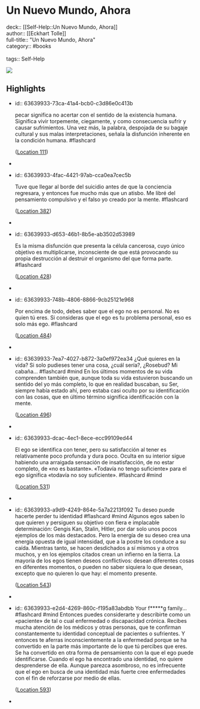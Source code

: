 # Un Nuevo Mundo, Ahora

deck:: [[Self-Help::Un Nuevo Mundo, Ahora]]\
author:: [[Eckhart Tolle]]\
full-title:: "Un Nuevo Mundo, Ahora"\
category:: #books\
\
tags:: Self-Help  

![](https://images-na.ssl-images-amazon.com/images/I/51scQUjqgjL._SL200_.jpg)
## Highlights
- id:: 63639933-73ca-41a4-bcb0-c3d86e0c413b
  
  pecar significa no acertar con el sentido de la existencia humana. Significa vivir torpemente, ciegamente, y como consecuencia sufrir y causar sufrimientos. Una vez más, la palabra, despojada de su bagaje cultural y sus malas interpretaciones, señala la disfunción inherente en la condición humana. #flashcard 
  
  
    ([Location 111](https://readwise.io/to_kindle?action=open&asin=B0062XCI36&location=111))
-
- id:: 63639933-4fac-4421-97ab-cca0ea7cec5b
  
  Tuve que llegar al borde del suicidio antes de que la conciencia regresara, y entonces fue mucho más que un atisbo. Me libré del pensamiento compulsivo y el falso yo creado por la mente. #flashcard 
  
  
    ([Location 382](https://readwise.io/to_kindle?action=open&asin=B0062XCI36&location=382))
-
- id:: 63639933-d653-46b1-8b5e-ab3502d53989
  
  Es la misma disfunción que presenta la célula cancerosa, cuyo único objetivo es multiplicarse, inconsciente de que está provocando su propia destrucción al destruir el organismo del que forma parte. #flashcard 
  
  
    ([Location 428](https://readwise.io/to_kindle?action=open&asin=B0062XCI36&location=428))
-
- id:: 63639933-748b-4806-8866-9cb25121e968
  
  Por encima de todo, debes saber que el ego no es personal. No es quien tú eres. Si consideras que el ego es tu problema personal, eso es solo más ego. #flashcard 
  
  
    ([Location 484](https://readwise.io/to_kindle?action=open&asin=B0062XCI36&location=484))
-
- id:: 63639933-7ea7-4027-b872-3a0ef972ea34
   ¿Qué quieres en la vida? Si solo pudieses tener una cosa, ¿cuál sería?, ¿Rosebud? Mi cabaña... #flashcard  #mind 
    En los últimos momentos de su vida comprenden también que, aunque toda su vida estuvieron buscando un sentido del yo más completo, lo que en realidad buscaban, su Ser, siempre había estado ahí, pero estaba casi oculto por su identificación con las cosas, que en último término significa identificación con la mente.
  
    ([Location 496](https://readwise.io/to_kindle?action=open&asin=B0062XCI36&location=496))
-
- id:: 63639933-dcac-4ec1-8ece-ecc99109ed44
  
  El ego se identifica con tener, pero su satisfacción al tener es relativamente poco profunda y dura poco. Oculta en su interior sigue habiendo una arraigada sensación de insatisfacción, de no estar completo, de «no es bastante». «Todavía no tengo suficiente» para el ego significa «todavía no soy suficiente». #flashcard  #mind 
  
  
    ([Location 531](https://readwise.io/to_kindle?action=open&asin=B0062XCI36&location=531))
-
- id:: 63639933-a9d9-4249-864e-5a7a2213f092
   Tu deseo puede hacerte perder tu identidad #flashcard  #mind 
    Algunos egos saben lo que quieren y persiguen su objetivo con fiera e implacable determinación: Gengis Kan, Stalin, Hitler, por dar solo unos pocos ejemplos de los más destacados. Pero la energía de su deseo crea una energía opuesta de igual intensidad, que a la postre los conduce a su caída. Mientras tanto, se hacen desdichados a sí mismos y a otros muchos, y en los ejemplos citados crean un infierno en la tierra. La mayoría de los egos tienen deseos conflictivos: desean diferentes cosas en diferentes momentos, o pueden no saber siquiera lo que desean, excepto que no quieren lo que hay: el momento presente.
  
    ([Location 543](https://readwise.io/to_kindle?action=open&asin=B0062XCI36&location=543))
-
- id:: 63639933-e2d4-4269-860c-f195a83abdbb
   Your f*****g family... #flashcard  #mind 
    Entonces puedes considerarte y describirte como un «paciente» de tal o cual enfermedad o discapacidad crónica. Recibes mucha atención de los médicos y otras personas, que te confirman constantemente tu identidad conceptual de pacientes o sufrientes. Y entonces te aferras inconscientemente a la enfermedad porque se ha convertido en la parte más importante de lo que tú percibes que eres. Se ha convertido en otra forma de pensamiento con la que el ego puede identificarse. Cuando el ego ha encontrado una identidad, no quiere desprenderse de ella. Aunque parezca asombroso, no es infrecuente que el ego en busca de una identidad más fuerte cree enfermedades con el fin de reforzarse por medio de ellas.
  
    ([Location 593](https://readwise.io/to_kindle?action=open&asin=B0062XCI36&location=593))
-